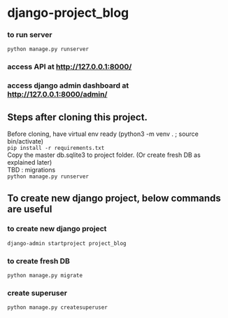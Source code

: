# django-project_blog

### to run server
```python manage.py runserver```
### access API at http://127.0.0.1:8000/ 
### access django admin dashboard at http://127.0.0.1:8000/admin/ 

## Steps after cloning this project.
Before cloning, have virtual env ready (python3 -m venv . ; source bin/activate) <br>
```pip install -r requirements.txt``` <br>
Copy the master db.sqlite3 to project folder. (Or create fresh DB as explained later) <br>
TBD : migrations <br>
```python manage.py runserver```

## To create new django project, below commands are useful
### to create new django project
```django-admin startproject project_blog```
### to create fresh DB
```python manage.py migrate```
### create superuser
```python manage.py createsuperuser```

